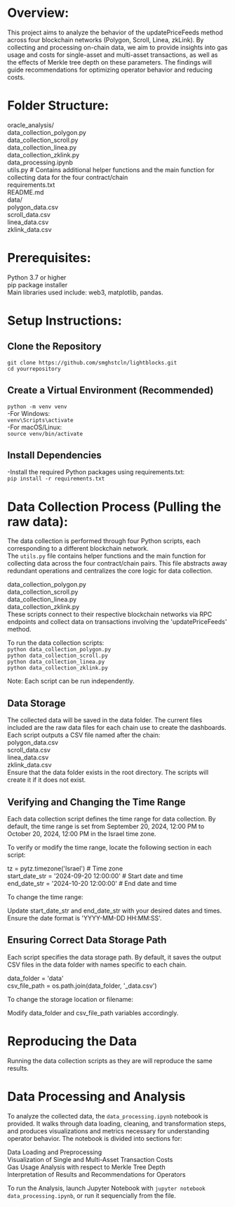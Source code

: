 # Overview:
This project aims to analyze the behavior of the updatePriceFeeds method across four blockchain networks (Polygon, Scroll, Linea, zkLink). By collecting and processing on-chain data, we aim to provide insights into gas usage and costs for single-asset and multi-asset transactions, as well as the effects of Merkle tree depth on these parameters. The findings will guide recommendations for optimizing operator behavior and reducing costs.


# Folder Structure:<br/>
oracle_analysis/<br/>
data_collection_polygon.py<br/>
data_collection_scroll.py<br/>
data_collection_linea.py<br/>
data_collection_zklink.py<br/>
data_processing.ipynb<br/>
utils.py                   # Contains additional helper functions and the main function for collecting data for the four contract/chain<br/>
requirements.txt<br/>
README.md<br/>
data/<br/>
polygon_data.csv<br/>
scroll_data.csv<br/>
linea_data.csv<br/>
zklink_data.csv<br/>


# Prerequisites:
Python 3.7 or higher<br/>
pip package installer<br/>
Main libraries used include: web3, matplotlib, pandas.<br/>


# Setup Instructions:
## Clone the Repository
`git clone https://github.com/smghstcln/lightblocks.git`<br/>
`cd yourrepository`<br/>

## Create a Virtual Environment (Recommended)
`python -m venv venv`<br/>
-For Windows:<br/>
`venv\Scripts\activate`<br/>
-For macOS/Linux:<br/>
`source venv/bin/activate`<br/>

## Install Dependencies
-Install the required Python packages using requirements.txt:<br/>
`pip install -r requirements.txt`<br/>


# Data Collection Process (Pulling the raw data):
The data collection is performed through four Python scripts, each corresponding to a different blockchain network. <br/>
The `utils.py` file contains helper functions and the main function for collecting data across the four contract/chain pairs. This file abstracts away redundant operations and centralizes the core logic for data collection.<br/>

data_collection_polygon.py<br/>
data_collection_scroll.py<br/>
data_collection_linea.py<br/>
data_collection_zklink.py<br/>
These scripts connect to their respective blockchain networks via RPC endpoints and collect data on transactions involving the 'updatePriceFeeds' method.<br/>

To run the data collection scripts:<br/>
`python data_collection_polygon.py`<br/>
`python data_collection_scroll.py`<br/>
`python data_collection_linea.py`<br/>
`python data_collection_zklink.py`<br/>

Note: Each script can be run independently.<br/>


## Data Storage
The collected data will be saved in the data folder. The current files included are the raw data files for each chain use to create the dashboards.
Each script outputs a CSV file named after the chain:<br/>
polygon_data.csv<br/>
scroll_data.csv<br/>
linea_data.csv<br/>
zklink_data.csv<br/>
Ensure that the data folder exists in the root directory. The scripts will create it if it does not exist.<br/>


## Verifying and Changing the Time Range
Each data collection script defines the time range for data collection. By default, the time range is set from September 20, 2024, 12:00 PM to October 20, 2024, 12:00 PM in the Israel time zone.<br/>

To verify or modify the time range, locate the following section in each script:<br/>

tz = pytz.timezone('Israel')            # Time zone<br/>
start_date_str = '2024-09-20 12:00:00'  # Start date and time<br/>
end_date_str = '2024-10-20 12:00:00'    # End date and time<br/>

To change the time range:<br/>

Update start_date_str and end_date_str with your desired dates and times.<br/>
Ensure the date format is 'YYYY-MM-DD HH:MM:SS'.<br/>

## Ensuring Correct Data Storage Path
Each script specifies the data storage path. By default, it saves the output CSV files in the data folder with names specific to each chain.<br/>

data_folder = 'data'<br/>
csv_file_path = os.path.join(data_folder, '<chain>_data.csv')<br/>

To change the storage location or filename:<br/>

Modify data_folder and csv_file_path variables accordingly.

# Reproducing the Data
Running the data collection scripts as they are will reproduce the same results.<br/>

# Data Processing and Analysis
To analyze the collected data, the `data_processing.ipynb` notebook is provided. It walks through data loading, cleaning, and transformation steps, and produces visualizations and metrics necessary for understanding operator behavior. The notebook is divided into sections for:<br/>

Data Loading and Preprocessing<br/>
Visualization of Single and Multi-Asset Transaction Costs<br/>
Gas Usage Analysis with respect to Merkle Tree Depth<br/>
Interpretation of Results and Recommendations for Operators<br/>

To run the Analysis, launch Jupyter Notebook with `jupyter notebook data_processing.ipynb`, or run it sequencially from the file.

